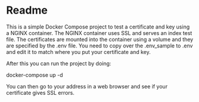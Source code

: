 # Readme

This is a simple Docker Compose project to test a certificate and key using a NGINX container. The NGINX container uses SSL and serves an index test file. The certificates are mounted into the container using a volume and they are specified by the .env file. You need to copy over the .env_sample to .env and edit it to match where you put your certificate and key.

After this you can run the project by doing:

docker-compose up -d

You can then go to your address in a web browser and see if your certificate gives SSL errors.
